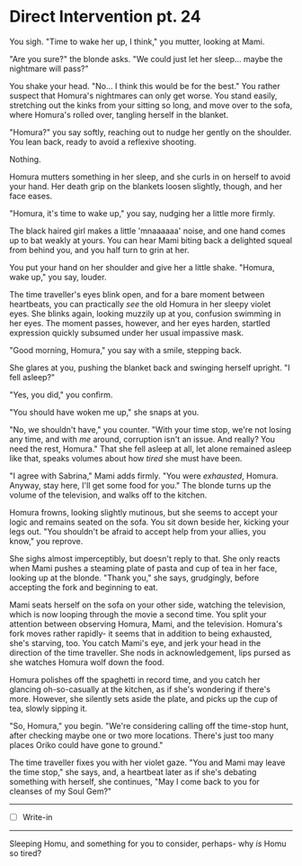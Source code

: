 # Direct Intervention pt. 24

You sigh. "Time to wake her up, I think," you mutter, looking at Mami.

"Are you sure?" the blonde asks. "We could just let her sleep... maybe the nightmare will pass?"

You shake your head. "No... I think this would be for the best." You rather suspect that Homura's nightmares can only get worse. You stand easily, stretching out the kinks from your sitting so long, and move over to the sofa, where Homura's rolled over, tangling herself in the blanket.

"Homura?" you say softly, reaching out to nudge her gently on the shoulder. You lean back, ready to avoid a reflexive shooting.

Nothing.

Homura mutters something in her sleep, and she curls in on herself to avoid your hand. Her death grip on the blankets loosen slightly, though, and her face eases.

"Homura, it's time to wake up," you say, nudging her a little more firmly.

The black haired girl makes a little 'mnaaaaaa' noise, and one hand comes up to bat weakly at yours. You can hear Mami biting back a delighted squeal from behind you, and you half turn to grin at her.

You put your hand on her shoulder and give her a little shake. "Homura, wake up," you say, louder.

The time traveller's eyes blink open, and for a bare moment between heartbeats, you can practically *see* the old Homura in her sleepy violet eyes. She blinks again, looking muzzily up at you, confusion swimming in her eyes. The moment passes, however, and her eyes harden, startled expression quickly subsumed under her usual impassive mask.

"Good morning, Homura," you say with a smile, stepping back.

She glares at you, pushing the blanket back and swinging herself upright. "I fell asleep?"

"Yes, you did," you confirm.

"You should have woken me up," she snaps at you.

"No, we shouldn't have," you counter. "With your time stop, we're not losing any time, and with *me* around, corruption isn't an issue. And really? You need the rest, Homura." That she fell asleep at all, let alone remained asleep like that, speaks volumes about how *tired* she must have been.

"I agree with Sabrina," Mami adds firmly. "You were *exhausted*, Homura. Anyway, stay here, I'll get some food for you." The blonde turns up the volume of the television, and walks off to the kitchen.

Homura frowns, looking slightly mutinous, but she seems to accept your logic and remains seated on the sofa. You sit down beside her, kicking your legs out. "You shouldn't be afraid to accept help from your allies, you know," you reprove.

She sighs almost imperceptibly, but doesn't reply to that. She only reacts when Mami pushes a steaming plate of pasta and cup of tea in her face, looking up at the blonde. "Thank you," she says, grudgingly, before accepting the fork and beginning to eat.

Mami seats herself on the sofa on your other side, watching the television, which is now looping through the movie a second time. You split your attention between observing Homura, Mami, and the television. Homura's fork moves rather rapidly- it seems that in addition to being exhausted, she's starving, too. You catch Mami's eye, and jerk your head in the direction of the time traveller. She nods in acknowledgement, lips pursed as she watches Homura wolf down the food.

Homura polishes off the spaghetti in record time, and you catch her glancing oh-so-casually at the kitchen, as if she's wondering if there's more. However, she silently sets aside the plate, and picks up the cup of tea, slowly sipping it.

"So, Homura," you begin. "We're considering calling off the time-stop hunt, after checking maybe one or two more locations. There's just too many places Oriko could have gone to ground."

The time traveller fixes you with her violet gaze. "You and Mami may leave the time stop," she says, and, a heartbeat later as if she's debating something with herself, she continues, "May I come back to you for cleanses of my Soul Gem?"

---

- [ ] Write-in

---

Sleeping Homu, and something for you to consider, perhaps- why *is* Homu so tired?
